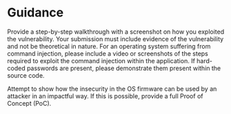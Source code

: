 # Guidance

Provide a step-by-step walkthrough with a screenshot on how you exploited the vulnerability. Your submission must include evidence of the vulnerability and not be theoretical in nature. For an operating system suffering from command injection, please include a video or screenshots of the steps required to exploit the command injection within the application. If hard-coded passwords are present, please demonstrate them present within the source code.

Attempt to show how the insecurity in the OS firmware can be used by an attacker in an impactful way. If this is possible, provide a full Proof of Concept (PoC).
